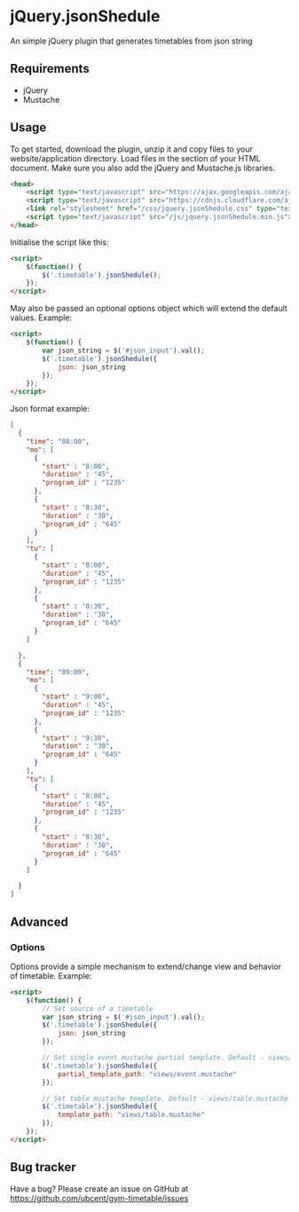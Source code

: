 # jQuery.jsonShedule
An simple jQuery plugin that generates timetables from json string

## Requirements
* jQuery
* Mustache

## Usage
To get started, download the plugin, unzip it and copy files to your website/application directory. Load files in the section of your HTML document. Make sure you also add the jQuery and Mustache.js libraries.
```html
<head>
    <script type="text/javascript" src="https://ajax.googleapis.com/ajax/libs/jquery/2.1.3/jquery.min.js"></script>
    <script type="text/javascript" src="https://cdnjs.cloudflare.com/ajax/libs/mustache.js/2.1.3/mustache.min.js"></script>
    <link rel="stylesheet" href="/css/jquery.jsonShedule.css" type="text/css" media="screen" />
    <script type="text/javascript" src="/js/jquery.jsonShedule.min.js"></script>
</head>
```
Initialise the script like this:
```html
<script>
	$(function() {
		$('.timetable').jsonShedule();
	});
</script>
```
May also be passed an optional options object which will extend the default values. Example:
```html
<script>
	$(function() {
		var json_string = $('#json_input').val();
		$('.timetable').jsonShedule({
			json: json_string
		});
	});
</script>
```
Json format example:
```json
[
  {
    "time": "08:00",
    "mo": [
      {
        "start" : "8:00",
        "duration" : "45",
        "program_id" : "1235"
      },
      {
        "start" : "8:30",
        "duration" : "30",
        "program_id" : "645"
      }
    ],
    "tu": [
      {
        "start" : "8:00",
        "duration" : "45",
        "program_id" : "1235"
      },
      {
        "start" : "8:30",
        "duration" : "30",
        "program_id" : "645"
      }
    ]

  },
  {
    "time": "09:00",
    "mo": [
      {
        "start" : "9:00",
        "duration" : "45",
        "program_id" : "1235"
      },
      {
        "start" : "9:30",
        "duration" : "30",
        "program_id" : "645"
      }
    ],
    "tu": [
      {
        "start" : "8:00",
        "duration" : "45",
        "program_id" : "1235"
      },
      {
        "start" : "8:30",
        "duration" : "30",
        "program_id" : "645"
      }
    ]

  }
]
```
## Advanced
### Options
Options provide a simple mechanism to extend/change view and behavior of timetable. Example:
```html
<script>
	$(function() {
		// Set source of a timetable
		var json_string = $('#json_input').val();
		$('.timetable').jsonShedule({
			json: json_string
		});

		// Set single event mustache partial template. Default - views/event.mustache
		$('.timetable').jsonShedule({
			partial_template_path: "views/event.mustache"
		});

		// Set table mustache template. Default - views/table.mustache
		$('.timetable').jsonShedule({
			template_path: "views/table.mustache"
		});
	});
</script>
```
## Bug tracker
Have a bug? Please create an issue on GitHub at https://github.com/ubcent/gym-timetable/issues